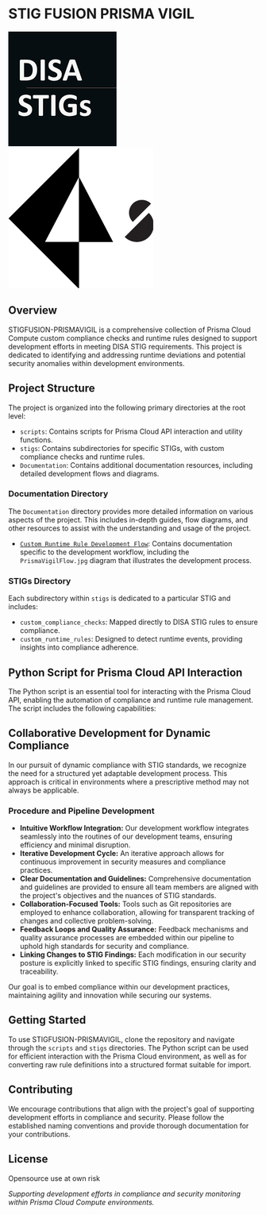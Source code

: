 # STIG FUSION PRISMA VIGIL

![DISA STIG](/images/disa_stig.png)   ![Prisma Cloud](/images/prisma_cloud.png)

## Overview
STIGFUSION-PRISMAVIGIL is a comprehensive collection of Prisma Cloud Compute custom compliance checks and runtime rules designed to support development efforts in meeting DISA STIG requirements. This project is dedicated to identifying and addressing runtime deviations and potential security anomalies within development environments.

## Project Structure
The project is organized into the following primary directories at the root level:

- `scripts`: Contains scripts for Prisma Cloud API interaction and utility functions.
- `stigs`: Contains subdirectories for specific STIGs, with custom compliance checks and runtime rules.
- `Documentation`: Contains additional documentation resources, including detailed development flows and diagrams.

### Documentation Directory
The `Documentation` directory provides more detailed information on various aspects of the project. This includes in-depth guides, flow diagrams, and other resources to assist with the understanding and usage of the project.

- [`Custom Runtime Rule Development Flow`](./Documentation/customRuntimeRuleDevelopmentFlow/README.md): Contains documentation specific to the development workflow, including the `PrismaVigilFlow.jpg` diagram that illustrates the development process.

### STIGs Directory
Each subdirectory within `stigs` is dedicated to a particular STIG and includes:

- `custom_compliance_checks`: Mapped directly to DISA STIG rules to ensure compliance.
- `custom_runtime_rules`: Designed to detect runtime events, providing insights into compliance adherence.

## Python Script for Prisma Cloud API Interaction
The Python script is an essential tool for interacting with the Prisma Cloud API, enabling the automation of compliance and runtime rule management. The script includes the following capabilities:

## Collaborative Development for Dynamic Compliance
In our pursuit of dynamic compliance with STIG standards, we recognize the need for a structured yet adaptable development process. This approach is critical in environments where a prescriptive method may not always be applicable.

### Procedure and Pipeline Development
- **Intuitive Workflow Integration:** Our development workflow integrates seamlessly into the routines of our development teams, ensuring efficiency and minimal disruption.
- **Iterative Development Cycle:** An iterative approach allows for continuous improvement in security measures and compliance practices.
- **Clear Documentation and Guidelines:** Comprehensive documentation and guidelines are provided to ensure all team members are aligned with the project's objectives and the nuances of STIG standards.
- **Collaboration-Focused Tools:** Tools such as Git repositories are employed to enhance collaboration, allowing for transparent tracking of changes and collective problem-solving.
- **Feedback Loops and Quality Assurance:** Feedback mechanisms and quality assurance processes are embedded within our pipeline to uphold high standards for security and compliance.
- **Linking Changes to STIG Findings:** Each modification in our security posture is explicitly linked to specific STIG findings, ensuring clarity and traceability.

Our goal is to embed compliance within our development practices, maintaining agility and innovation while securing our systems.

## Getting Started
To use STIGFUSION-PRISMAVIGIL, clone the repository and navigate through the `scripts` and `stigs` directories. The Python script can be used for efficient interaction with the Prisma Cloud environment, as well as for converting raw rule definitions into a structured format suitable for import.

## Contributing
We encourage contributions that align with the project's goal of supporting development efforts in compliance and security. Please follow the established naming conventions and provide thorough documentation for your contributions.

## License
Opensource use at own risk

*Supporting development efforts in compliance and security monitoring within Prisma Cloud Compute environments.*
